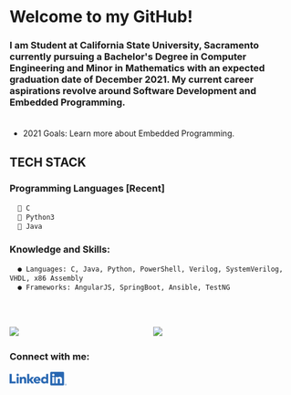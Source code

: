 # Welcome to my GitHub!

### I am Student at California State University, Sacramento currently pursuing a Bachelor's Degree in Computer Engineering and Minor in Mathematics with an expected graduation date of December 2021. My current career aspirations revolve around Software Development and Embedded Programming. <br></br>

- 2021 Goals: Learn more about Embedded Programming.

## TECH STACK
  ### Programming Languages [Recent]
      🤖 C
      🐍 Python3
      🦾 Java
      
  ### Knowledge and Skills:
      ● Languages: C, Java, Python, PowerShell, Verilog, SystemVerilog, VHDL, x86 Assembly
      ● Frameworks: AngularJS, SpringBoot, Ansible, TestNG

<br></br>

<p align="left"><img width="50%" src="https://github-readme-stats.vercel.app/api?username=MarioPal97&show_icons=true&theme=onedark&count_private=true" <p align="right"><img src="https://github-readme-stats.vercel.app/api/top-langs/?username=MarioPal97&theme=onedark&layout=compact" /></p>

### Connect with me:
<a href="https://www.linkedin.com/in/mariopal97/" target="_blank"><img src="https://github.com/MarioPal97/MarioPal97/blob/main/LI-Logo.png" alt="LinkedIn" width="100"></a>

[linkedin]: https://www.linkedin.com/in/mariopal97/
